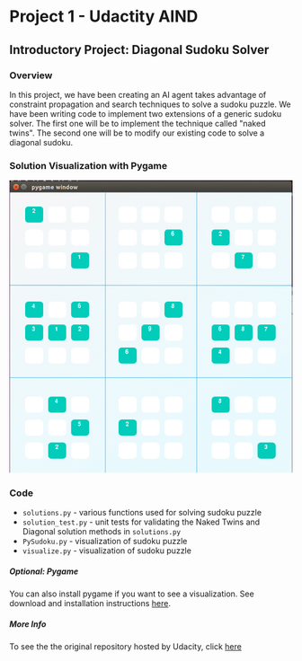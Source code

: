 # Project 1 - Udactity AIND
## Introductory Project: Diagonal Sudoku Solver


### Overview
In this project, we have been creating an AI agent takes advantage of constraint propagation and search techniques to solve a sudoku puzzle. We have been writing code to implement two extensions of a generic sudoku solver. The first one will be to implement the technique called "naked twins". The second one will be to modify our existing code to solve a diagonal sudoku.

### Solution Visualization with Pygame
![demo](images/solve_viz.gif)


### Code

* `solutions.py` - various functions used for solving sudoku puzzle
* `solution_test.py` - unit tests for validating the Naked Twins and Diagonal solution methods in `solutions.py`
* `PySudoku.py` - visualization of sudoku puzzle
* `visualize.py` - visualization of sudoku puzzle


##### Optional: Pygame

You can also install pygame if you want to see a visualization. See download and installation instructions [here](http://www.pygame.org/download.shtml).


##### More Info

To see the the original repository hosted by Udacity, click [here](https://github.com/udacity/AIND-Sudoku)
